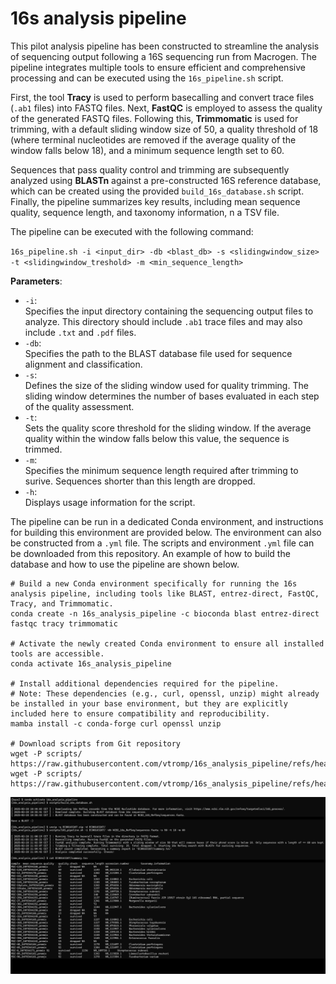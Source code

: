 # 16s analysis pipeline

This pilot analysis pipeline has been constructed to streamline the analysis of sequencing output following a 16S sequencing run from Macrogen. The pipeline integrates multiple tools to ensure efficient and comprehensive processing and can be executed using the `16s_pipeline.sh` script.  

First, the tool **Tracy** is used to perform basecalling and convert trace files (`.ab1` files) into FASTQ files. Next, **FastQC** is employed to assess the quality of the generated FASTQ files. Following this, **Trimmomatic** is used for trimming, with a default sliding window size of 50, a quality threshold of 18 (where terminal nucleotides are removed if the average quality of the window falls below 18), and a minimum sequence length set to 60.  

Sequences that pass quality control and trimming are subsequently analyzed using **BLASTn** against a pre-constructed 16S reference database, which can be created using the provided `build_16s_database.sh` script. Finally, the pipeline summarizes key results, including mean sequence quality, sequence length, and taxonomy information, n a TSV file.  

The pipeline can be executed with the following command:  

`16s_pipeline.sh -i <input_dir> -db <blast_db> -s <slidingwindow_size> -t <slidingwindow_treshold> -m <min_sequence_length>`  

**Parameters**:

* `-i`:  
Specifies the input directory containing the sequencing output files to analyze. This directory should include `.ab1` trace files and may also include `.txt` and `.pdf` files.    
* `-db`:  
Specifies the path to the BLAST database file used for sequence alignment and classification.  
* `-s`:  
Defines the size of the sliding window used for quality trimming. The sliding window determines the number of bases evaluated in each step of the quality assessment.    
* `-t`:  
Sets the quality score threshold for the sliding window. If the average quality within the window falls below this value, the sequence is trimmed.  
* `-m`:  
Specifies the minimum sequence length required after trimming to surive. Sequences shorter than this length are dropped.     
* `-h`:  
Displays usage information for the script.

The pipeline can be run in a dedicated Conda environment, and instructions for building this environment are provided below. The environment can also be constructed from a `.yml` file. The scripts and environment `.yml` file can be downloaded from this repository. An example of how to build the database and how to use the pipeline are shown below.  

```{bash introduction-conda-environment, eval = FALSE}
# Build a new Conda environment specifically for running the 16s analysis pipeline, including tools like BLAST, entrez-direct, FastQC, Tracy, and Trimmomatic.
conda create -n 16s_analysis_pipeline -c bioconda blast entrez-direct fastqc tracy trimmomatic

# Activate the newly created Conda environment to ensure all installed tools are accessible.
conda activate 16s_analysis_pipeline

# Install additional dependencies required for the pipeline.
# Note: These dependencies (e.g., curl, openssl, unzip) might already be installed in your base environment, but they are explicitly included here to ensure compatibility and reproducibility.
mamba install -c conda-forge curl openssl unzip 

# Download scripts from Git repository
wget -P scripts/ https://raw.githubusercontent.com/vtromp/16s_analysis_pipeline/refs/heads/main/scripts/build_16s_database.sh
wget -P scripts/ https://raw.githubusercontent.com/vtromp/16s_analysis_pipeline/refs/heads/main/scripts/16s_pipeline.sh
```
![Usage example:](https://github.com/vtromp/16s_analysis_pipeline/blob/475589eb70d223b84f082b06bc512b9efad47137/imgs/usage%20example.png) 

